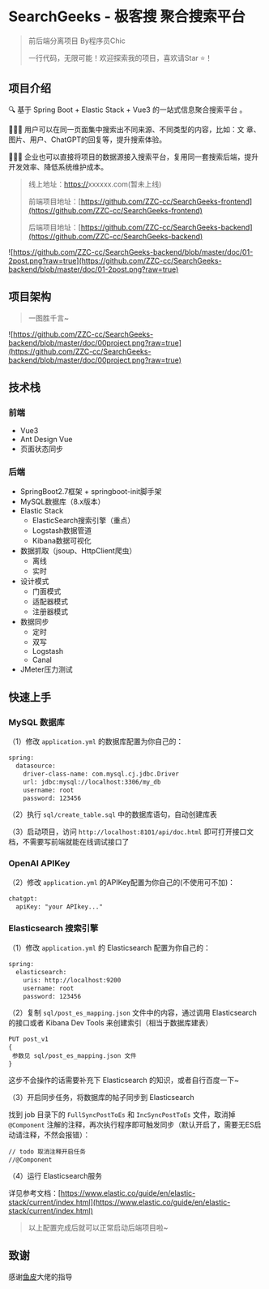 # SearchGeeks - 极客搜 聚合搜索平台

> 前后端分离项目 By程序员Chic
> 
>一行代码，无限可能！欢迎探索我的项目，喜欢请Star ⭐！

## 项目介绍

🔍 基于 Spring Boot + Elastic Stack + Vue3 的一站式信息聚合搜索平台 。

👨🏻‍🚀 用户可以在同一页面集中搜索出不同来源、不同类型的内容，比如：文 章、图片、用户、ChatGPT的回复等，提升搜索体验。

👨🏻‍💻 企业也可以直接将项目的数据源接入搜索平台，复用同一套搜索后端，提升开发效率、降低系统维护成本。

> 线上地址：[https://](https://github.com/ZZC-cc/SearchGeeks-frontend)xxxxxx.com(暂未上线)
> 
> 前端项目地址：[https://github.com/ZZC-cc/SearchGeeks-frontend](https://github.com/ZZC-cc/SearchGeeks-frontend)
>
> 后端项目地址：[https://github.com/ZZC-cc/SearchGeeks-backend](https://github.com/ZZC-cc/SearchGeeks-backend)


![https://github.com/ZZC-cc/SearchGeeks-backend/blob/master/doc/01-2post.png?raw=true](https://github.com/ZZC-cc/SearchGeeks-backend/blob/master/doc/01-2post.png?raw=true)

## 项目架构

> 一图胜千言~
>

![https://github.com/ZZC-cc/SearchGeeks-backend/blob/master/doc/00project.png?raw=true](https://github.com/ZZC-cc/SearchGeeks-backend/blob/master/doc/00project.png?raw=true)

## 技术栈

### 前端

- Vue3
- Ant Design Vue
- 页面状态同步

### 后端

- SpringBoot2.7框架 + springboot-init脚手架
- MySQL数据库（8.x版本）
- Elastic Stack
    - ElasticSearch搜索引擎（重点）
    - Logstash数据管道
    - Kibana数据可视化
- 数据抓取（jsoup、HttpClient爬虫）
    - 离线
    - 实时
- 设计模式
    - 门面模式
    - 适配器模式
    - 注册器模式
- 数据同步
    - 定时
    - 双写
    - Logstash
    - Canal
- JMeter压力测试

## 快速上手

### MySQL 数据库

（1）修改 `application.yml` 的数据库配置为你自己的：

```
spring:
  datasource:
    driver-class-name: com.mysql.cj.jdbc.Driver
    url: jdbc:mysql://localhost:3306/my_db
    username: root
    password: 123456

```

（2）执行 `sql/create_table.sql` 中的数据库语句，自动创建库表

（3）启动项目，访问 `http://localhost:8101/api/doc.html` 即可打开接口文档，不需要写前端就能在线调试接口了

### OpenAI APIKey

（2）修改 `application.yml` 的APIKey配置为你自己的(不使用可不加)：

```
chatgpt:
  apiKey: "your APIkey..."

```

### Elasticsearch 搜索引擎

（1）修改 `application.yml` 的 Elasticsearch 配置为你自己的：

```
spring:
  elasticsearch:
    uris: http://localhost:9200
    username: root
    password: 123456
```

（2）复制 `sql/post_es_mapping.json` 文件中的内容，通过调用 Elasticsearch 的接口或者 Kibana Dev Tools 来创建索引（相当于数据库建表）

```
PUT post_v1
{
 参数见 sql/post_es_mapping.json 文件
}
```

这步不会操作的话需要补充下 Elasticsearch 的知识，或者自行百度一下~

（3）开启同步任务，将数据库的帖子同步到 Elasticsearch

找到 job 目录下的 `FullSyncPostToEs` 和 `IncSyncPostToEs` 文件，取消掉 `@Component` 注解的注释，再次执行程序即可触发同步（默认开启了，需要无ES启动请注释，不然会报错）：

```
// todo 取消注释开启任务
//@Component
```

（4）运行 Elasticsearch服务

详见参考文档：[https://www.elastic.co/guide/en/elastic-stack/current/index.html](https://www.elastic.co/guide/en/elastic-stack/current/index.html)

> 以上配置完成后就可以正常启动后端项目啦~
>

## 致谢

感谢[鱼皮](https://github.com/liyupi)大佬的指导